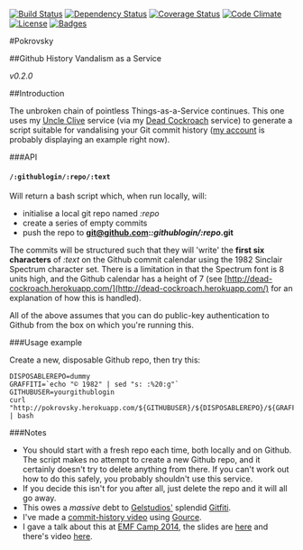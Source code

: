 [![Build Status](http://img.shields.io/travis/pikesley/pokrovsky.svg?style=flat-square)](https://travis-ci.org/pikesley/pokrovsky)
[![Dependency Status](http://img.shields.io/gemnasium/pikesley/pokrovsky.svg?style=flat-square)](https://gemnasium.com/pikesley/pokrovsky)
[![Coverage Status](http://img.shields.io/coveralls/pikesley/pokrovsky.svg?style=flat-square)](https://coveralls.io/r/pikesley/pokrovsky)
[![Code Climate](http://img.shields.io/codeclimate/github/pikesley/pokrovsky.svg?style=flat-square)](https://codeclimate.com/github/pikesley/pokrovsky)
[![License](http://img.shields.io/:license-mit-blue.svg?style=flat-square)](http://pikesley.mit-license.org)
[![Badges](http://img.shields.io/:badges-6/6-ff6799.svg?style=flat-square)](https://github.com/badges/badgerbadgerbadger)

#Pokrovsky

##Github History Vandalism as a Service

_v0.2.0_

##Introduction

The unbroken chain of pointless Things-as-a-Service continues. This one uses my [Uncle Clive](http://uncleclive.herokuapp.com) service (via my [Dead Cockroach](http://dead-cockroach.herokuapp.com/) service) to generate a script suitable for vandalising your Git commit history ([my account](http://github.com/pikesley) is probably displaying an example right now).

###API

#### `/:githublogin/:repo/:text`

Will return a bash script which, when run locally, will:

* initialise a local git repo named _:repo_
* create a series of empty commits
* push the repo to **git@github.com:_:githublogin/:repo_.git**

The commits will be structured such that they will 'write' the **first six characters** of _:text_ on the Github commit calendar using the 1982 Sinclair Spectrum character set. There is a limitation in that the Spectrum font is 8 units high, and the Github calendar has a height of 7 (see [http://dead-cockroach.herokuapp.com/](http://dead-cockroach.herokuapp.com/) for an explanation of how this is handled).

All of the above assumes that you can do public-key authentication to Github from the box on which you're running this.

###Usage example

Create a new, disposable Github repo, then try this:

    DISPOSABLEREPO=dummy
    GRAFFITI=`echo "© 1982" | sed "s: :%20:g"`
    GITHUBUSER=yourgithublogin
    curl "http://pokrovsky.herokuapp.com/${GITHUBUSER}/${DISPOSABLEREPO}/${GRAFFITI}" | bash

###Notes

* You should start with a fresh repo each time, both locally and on Github. The script makes no attempt to create a new Github repo, and it certainly doesn't try to delete anything from there. If you can't work out how to do this safely, you probably shouldn't use this service.
* If you decide this isn't for you after all, just delete the repo and it will all go away.
* This owes a _massive_ debt to [Gelstudios'](https://github.com/gelstudios) splendid [Gitfiti](https://github.com/gelstudios/gitfiti).
* I've made a [commit-history video](https://vimeo.com/81947976) using [Gource](https://code.google.com/p/gource/).
* I gave a talk about this at [EMF Camp 2014](https://frab.emfcamp.org/en/EMF2014/public/events/158), the slides are [here](http://pikesley.github.io/pokrovsky/#/) and there's video [here](https://www.youtube.com/watch?v=Qt_J0jNqtZg).
